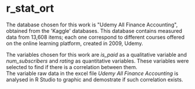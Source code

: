 # r_stat_ort
The database chosen for this work is "Udemy All Finance Accounting", obtained from the 'Kaggle' databases. This database contains measured data from 13,608 items; each one correspond to different courses offered on the online learning platform, created in 2009, Udemy.    

The variables chosen for this work are *is_paid* as a qualitative variable and *num_subscribers* and *rating* as quantitative variables. These variables were selected to find if there is a correlation between them.   
The variable raw data in the excel file *Udemy All Finance Accounting* is analysed in R Studio to graphic and demostrate if such correlation exists.